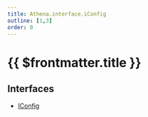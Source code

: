 ```yaml
---
title: Athena.interface.iConfig
outline: [1,3]
order: 0
---
```


# {{ $frontmatter.title }}


## Interfaces

- [IConfig](../interfaces/server_interface_iConfig_IConfig.md)
